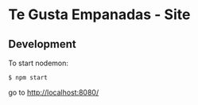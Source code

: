 # Te Gusta Empanadas - Site

## Development

To start nodemon:
```
$ npm start
```

go to <http://localhost:8080/>
